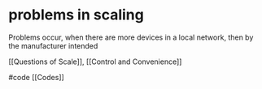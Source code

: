 # problems in scaling
Problems occur, when there are more devices in a local network, then by the manufacturer intended

[[Questions of Scale]], [[Control and Convenience]]

#code [[Codes]] 
